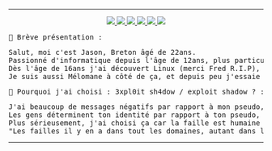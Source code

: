 <hr>

<!-- DEB : Social Links -->
<p align="center">
  <!--<a href="https://www.root-me.org/3xpl0it-Sh4d0w">
    <img src="">
  </a>-->
  <a href="https://gitlab.com/3xpl0it.sh4d0w">
    <img src="https://img.shields.io/badge/-GITLAB-blue?logo=gitlab&labelColor=3b3b3b&color=white">
  </a>
  <a href="https://telegram.me/exploit_shadow">
    <img src="https://img.shields.io/badge/-TELEGRAM-blue?logo=telegram&labelColor=3b3b3b&color=white">
  </a>
  <a href="https://instagram.com/3xpl0it.sh4d0w">
    <img src="https://img.shields.io/badge/-INSTAGRAM-blue?logo=instagram&logoColor=ff00ca&labelColor=3b3b3b&color=white">
  </a>
  <a href="https://tiktok.com/@3xpl0it.sh4d0w">
    <img src="https://img.shields.io/badge/-TIKTOK-blue?logo=tiktok&labelColor=3b3b3b&color=white">
  </a>
  <a href="https://mamot.fr/@3xpl0it_sh4d0w">
    <img src="https://img.shields.io/badge/-MASTODON-blue?logo=mastodon&labelColor=3b3b3b&color=white">
  </a>
  <a href="https://discord.com/users/744961307932885052">
    <img src="https://img.shields.io/badge/-DISCORD-blue?logo=discord&labelColor=3b3b3b&color=white">
  </a>
</p>
<!-- FIN : Social Links -->

<!-- DEB : About Me -->
<pre color="#00A4FF">
👋 Brève présentation :
</pre>
<pre color="#FFFA78">
Salut, moi c'est Jason, Breton âgé de 22ans.
Passionné d'informatique depuis l'âge de 12ans, plus particulièrement à la cybersecurité.
Dès l'âge de 16ans j'ai découvert Linux (merci Fred R.I.P), j'ai tout de suite eu le coup de foudre.
Je suis aussi Mélomane à côté de ça, et depuis peu j'essaie de créer mes musiques sous LMMS.
</pre>

<pre color="#00A4FF">
🤔 Pourquoi j'ai choisi : 3xpl0it sh4dow / exploit shadow ? :
</pre>
<pre color="#FFFA78">
J'ai beaucoup de messages négatifs par rapport à mon pseudo, 
Les gens déterminent ton identité par rapport à ton pseudo, on prétend que je suis un <a href="https://en.wiktionary.org/wiki/h4x0r">h4x0r</a>.
Plus sérieusement, j'ai choisi ça car la faille est humaine avant tout, c'est les humains qui concoivent, 
"Les failles il y en a dans tout les domaines, autant dans la vie quotidienne que dans l'informatique."
</pre>
<!-- FIN : About Me -->
<hr>
